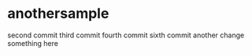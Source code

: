 # anothersample

second commit
third commit
fourth commit
sixth commit
another change
something here
